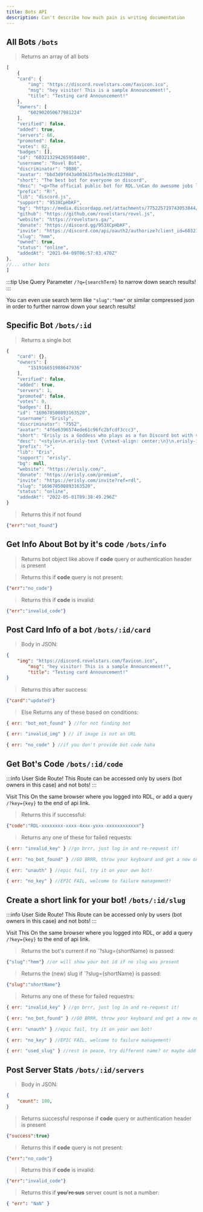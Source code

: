 ```yaml
---
title: Bots API
description: Can't describe how much pain is writing documentation
---
```


## All Bots `/bots`

> Returns an array of all bots

```js
[
    {
    "card": {
        "img": "https://discord.rovelstars.com/favicon.ico",
        "msg": "hey visitor! This is a sample Announcement!",
        "title": "Testing card Announcement!"
    },
    "owners": [
        "602902050677981224"
    ],
    "verified": false,
    "added": true,
    "servers": 66,
    "promoted": false,
    "votes": 82,
    "badges": [],
    "id": "603213294265958400",
    "username": "Rovel Bot",
    "discriminator": "9886",
    "avatar": "bbd3d9fd43a003615fbe1e39cd12398d",
    "short": "The best bot for everyone on discord",
    "desc": "<p>The official public bot for RDL.\nCan do awesome jobs like adding your server on RDL (you&#39;re on the RDL website).</p>\n<p>Check all the cool commands by typing <code>R!help</code></p>\n",
    "prefix": "R!",
    "lib": "discord.js",
    "support": "953XCpHbKF",
    "bg": "https://media.discordapp.net/attachments/775225719743053844/865613582431813662/0bb6dqsiab451.gif",
    "github": "https://github.com/rovelstars/rovel.js",
    "website": "https://rovelstars.ga/",
    "donate": "https://discord.gg/953XCpHbKF",
    "invite": "https://discord.com/api/oauth2/authorize?client_id=603213294265958400&permissions=278100045030&scope=bot",
    "slug": "hmm",
    "owned": true,
    "status": "online",
    "addedAt": "2021-04-09T06:57:03.470Z"
},
//... other bots
]
```

:::tip
Use Query Parameter `/?q={searchTerm}` to narrow down search results!
:::

You can even use search term like `"slug":"hmm"` or similar compressed json in order to further narrow down your search results!

## Specific Bot `/bots/:id`

> Returns a single bot

```js
{
    "card": {},
    "owners": [
        "151916651988647936"
    ],
    "verified": false,
    "added": true,
    "servers": 1,
    "promoted": false,
    "votes": 0,
    "badges": [],
    "id": "169678500893163520",
    "username": "Erisly",
    "discriminator": "7552",
    "avatar": "4f6e6396574ede61c96fc2bfcdf3ccc3",
    "short": "Erisly is a Goddess who plays as a fun Discord bot with various features such as cleverbot, a global economy, NSFW commands, meme generators, custo...",
    "desc": "<style>\n.erisly-text {\ntext-align: center;\n}\n.erisly-img {\nfloat: left;\nmax-width: 20vw !important;\nmargin: 24px;\n}\n</style>\n\n<h1 class=\"erisly-text\"><a href=\"https://erisly.com\">Click me to visit my full website!</a></h1>\n\n<img class=\"erisly-img\" alt=\"Erisly Banner Image\" src=\"https://erisly.com/assets/img/erisly/birthday6/FullT.png\" />\n\n<div class=\"erisly-text\">\nHiya! My name is Erisly, your friendly neighbourhood Goddess! I use my powers and talents to play as a \"Discord Bot\", where I provide you some quality features and commands for your Discord Server! My commands include NSFW commands, a global economy and idle game, cleverbot, various Discord lookup commands for members, invites and servers, lookup commands for Minecraft, Overwatch and the largest game database RAWG, GIF searching, various meme generators, <b>and so much more!</b> I also know multiple languages, support customizable prefixes for every server, and don't lock any commands or features behind upvotes or donations!\n\n<ul>\n<li><strong>Global Economy + Idle Game</strong>: Collect coins, hire employees, construct floors in your tower to build your empire! Compete with over 50,000 other players across Discord!</li>\n<li><strong>Cleverbot</strong>: Talk to Erisly and have fun conversations with her!</li>\n<li><strong>NSFW Commands</strong>: Use the &quot;>booru&quot; command to search for anime, hentai, ecchi and porn from the most popular NSFW and SFW boorus including Rule34, Gelbooru, Realbooru and more! <strong>NSFW commands can only be used in channels marked as NSFW.</strong></li>\n<li><strong>Game Lookup</strong>: Search up users and servers on Minecraft, and also full user stats for Overwatch. Plus, search the largest game database for any game, thanks to RAWG.</li>\n<li><strong>Random Commands</strong>: Random cats, dogs and bird pictures, password generators, Chuck Norris facts, Garfield and XKCD comics, and more!</li>\n<li><strong>Weather Commands</strong>: Search the current weather, 5 day and 24 hour forecast!</li>\n<li><strong>Image/Meme Generators</strong>: My meme generator commands provide over 100 meme templates to choose from!</li>\n</ul>\n<h3><b>And so much more!</b></h3>\n</div>\n<br />\n<h1 class=\"erisly-text\"><a href=\"https://erisly.com/invite\">So what are you waiting for? Invite me to your server today!</a></h1>",
    "prefix": ">",
    "lib": "Eris",
    "support": "erisly",
    "bg": null,
    "website": "https://erisly.com/",
    "donate": "https://erisly.com/premium",
    "invite": "https://erisly.com/invite?ref=rdl",
    "slug": "169678500893163520",
    "status": "online",
    "addedAt": "2022-05-01T09:38:49.296Z"
}
```

> Returns this if not found

```json
{"err":"not_found"}
```

## Get Info About Bot by it's code `/bots/info`

> Returns bot object like above if **code** query or authentication header is present

> Returns this if **code** query is not present:

```json
{"err":"no_code"}
```

> Returns this if **code** is invalid:

```json
{"err":"invalid_code"}
```

## Post Card Info of a bot `/bots/:id/card`

> Body in JSON:

```json
{
    "img": "https://discord.rovelstars.com/favicon.ico",
        "msg": "hey visitor! This is a sample Announcement!",
        "title": "Testing card Announcement!"
}
```

> Returns this after success:

```json
{"card":"updated"}
```

> Else Returns any of these based on conditions:

```js
{ err: "bot_not_found" } //for not finding bot

{ err: "invalid_img" } // if image is not an URL

{ err: "no_code" } //if you don't provide bot code haha
```

## Get Bot's Code `/bots/:id/code`

:::info User Side Route!
This Route can be accessed only by users (bot owners in this case) and not bots!
:::

Visit This On the same browser where you logged into RDL, or add a query `/?key={key}` to the end of api link.

> Returns this if successful:

```json
{"code":"RDL-xxxxxxxx-xxxx-4xxx-yxxx-xxxxxxxxxxxx"}
```

> Returns any one of these for failed requests:

```js
{ err: "invalid_key" } //go brrr, just log in and re-request it!

{ err: "no_bot_found" } //GO BRRR, throw your keyboard and get a new one!

{ err: "unauth" } //epic fail, try it on your own bot!

{ err: "no_key" } //EPIC FAIL, welcome to failure management!
```

## Create a short link for your bot! `/bots/:id/slug`

:::info User Side Route!
This Route can be accessed only by users (bot owners in this case) and not bots!
:::

Visit This On the same browser where you logged into RDL, or add a query `/?key={key}` to the end of api link.

> Returns the bot's current if no `?slug={shortName} is passed:

```js
{"slug":"hmm"} //or will show your bot id if no slug was present
```

> Returns the (new) slug if `?slug={shortName} is passed:

```json
{"slug":"shortName"}
```

> Returns any one of these for failed requestrs:

```js
{ err: "invalid_key" } //go brrr, just log in and re-request it!

{ err: "no_bot_found" } //GO BRRR, throw your keyboard and get a new one!

{ err: "unauth" } //epic fail, try it on your own bot!

{ err: "no_key" } //EPIC FAIL, welcome to failure management!

{ err: "used_slug" } //rest in peace, try different name? or maybe add "bot" to the end of slug that you tried
```

## Post Server Stats `/bots/:id/servers`

> Body in JSON:

```json
{
    "count": 100,
}
```

> Returns successful response if **code** query or authentication header is present

```json
{"success":true}
```

> Returns this if **code** query is not present:

```json
{"err":"no_code"}
```

> Returns this if **code** is invalid:

```json
{"err":"invalid_code"}
```

> Returns this if ~~**you're sus**~~ server count is not a number:

```json
{ "err": "NaN" }
```
